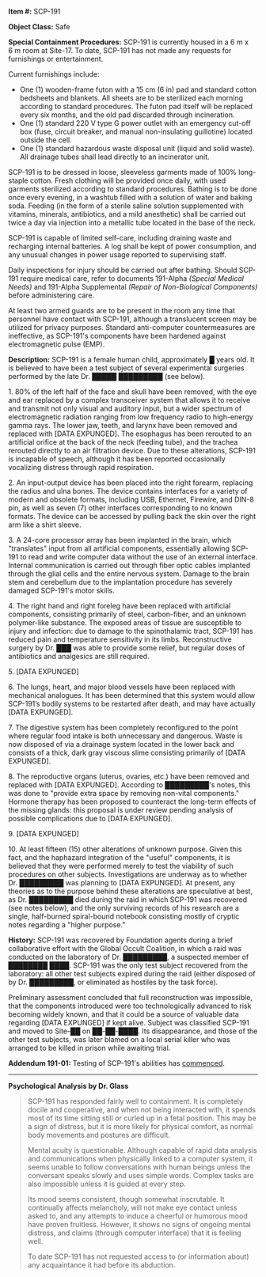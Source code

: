 **Item #:** SCP-191

**Object Class:** Safe

**Special Containment Procedures:** SCP-191 is currently housed in a 6 m x 6 m room at Site-17. To date, SCP-191 has not made any requests for furnishings or entertainment.

Current furnishings include:

*   One (1) wooden-frame futon with a 15 cm (6 in) pad and standard cotton bedsheets and blankets. All sheets are to be sterilized each morning according to standard procedures. The futon pad itself will be replaced every six months, and the old pad discarded through incineration.
*   One (1) standard 220 V type G power outlet with an emergency cut-off box (fuse, circuit breaker, and manual non-insulating guillotine) located outside the cell.
*   One (1) standard hazardous waste disposal unit (liquid and solid waste). All drainage tubes shall lead directly to an incinerator unit.

SCP-191 is to be dressed in loose, sleeveless garments made of 100% long-staple cotton. Fresh clothing will be provided once daily, with used garments sterilized according to standard procedures. Bathing is to be done once every evening, in a washtub filled with a solution of water and baking soda. Feeding (in the form of a sterile saline solution supplemented with vitamins, minerals, antibiotics, and a mild anesthetic) shall be carried out twice a day via injection into a metallic tube located in the base of the neck.

SCP-191 is capable of limited self-care, including draining waste and recharging internal batteries. A log shall be kept of power consumption, and any unusual changes in power usage reported to supervising staff.

Daily inspections for injury should be carried out after bathing. Should SCP-191 require medical care, refer to documents 191-Alpha _(Special Medical Needs)_ and 191-Alpha Supplemental _(Repair of Non-Biological Components)_ before administering care.

At least two armed guards are to be present in the room any time that personnel have contact with SCP-191, although a translucent screen may be utilized for privacy purposes. Standard anti-computer countermeasures are ineffective, as SCP-191's components have been hardened against electromagnetic pulse (EMP).

**Description:** SCP-191 is a female human child, approximately █ years old. It is believed to have been a test subject of several experimental surgeries performed by the late Dr. █████ █████████ (see below).

1\. 80% of the left half of the face and skull have been removed, with the eye and ear replaced by a complex transceiver system that allows it to receive and transmit not only visual and auditory input, but a wider spectrum of electromagnetic radiation ranging from low frequency radio to high-energy gamma rays. The lower jaw, teeth, and larynx have been removed and replaced with \[DATA EXPUNGED\]. The esophagus has been rerouted to an artificial orifice at the back of the neck (feeding tube), and the trachea rerouted directly to an air filtration device. Due to these alterations, SCP-191 is incapable of speech, although it has been reported occasionally vocalizing distress through rapid respiration.

2\. An input-output device has been placed into the right forearm, replacing the radius and ulna bones. The device contains interfaces for a variety of modern and obsolete formats, including USB, Ethernet, Firewire, and DIN-8 pin, as well as seven (7) other interfaces corresponding to no known formats. The device can be accessed by pulling back the skin over the right arm like a shirt sleeve.

3\. A 24-core processor array has been implanted in the brain, which "translates" input from all artificial components, essentially allowing SCP-191 to read and write computer data without the use of an external interface. Internal communication is carried out through fiber optic cables implanted through the glial cells and the entire nervous system. Damage to the brain stem and cerebellum due to the implantation procedure has severely damaged SCP-191's motor skills.

4\. The right hand and right foreleg have been replaced with artificial components, consisting primarily of steel, carbon-fiber, and an unknown polymer-like substance. The exposed areas of tissue are susceptible to injury and infection: due to damage to the spinothalamic tract, SCP-191 has reduced pain and temperature sensitivity in its limbs. Reconstructive surgery by Dr. ███ was able to provide some relief, but regular doses of antibiotics and analgesics are still required.

5\. \[DATA EXPUNGED\]

6\. The lungs, heart, and major blood vessels have been replaced with mechanical analogues. It has been determined that this system would allow SCP-191’s bodily systems to be restarted after death, and may have actually \[DATA EXPUNGED\].

7\. The digestive system has been completely reconfigured to the point where regular food intake is both unnecessary and dangerous. Waste is now disposed of via a drainage system located in the lower back and consists of a thick, dark gray viscous slime consisting primarily of \[DATA EXPUNGED\].

8\. The reproductive organs (uterus, ovaries, etc.) have been removed and replaced with \[DATA EXPUNGED\]. According to █████████'s notes, this was done to "provide extra space by removing non-vital components." Hormone therapy has been proposed to counteract the long-term effects of the missing glands: this proposal is under review pending analysis of possible complications due to \[DATA EXPUNGED\].

9\. \[DATA EXPUNGED\]

10\. At least fifteen (15) other alterations of unknown purpose. Given this fact, and the haphazard integration of the "useful" components, it is believed that they were performed merely to test the viability of such procedures on other subjects. Investigations are underway as to whether Dr. █████████ was planning to \[DATA EXPUNGED\]. At present, any theories as to the purpose behind these alterations are speculative at best, as Dr. █████████ died during the raid in which SCP-191 was recovered (see notes below), and the only surviving records of his research are a single, half-burned spiral-bound notebook consisting mostly of cryptic notes regarding a "higher purpose."

**History:** SCP-191 was recovered by Foundation agents during a brief collaborative effort with the Global Occult Coalition, in which a raid was conducted on the laboratory of Dr. █████████, a suspected member of ████████ ████. SCP-191 was the only test subject recovered from the laboratory: all other test subjects expired during the raid (either disposed of by Dr. █████████, or eliminated as hostiles by the task force).

Preliminary assessment concluded that full reconstruction was impossible, that the components introduced were too technologically advanced to risk becoming widely known, and that it could be a source of valuable data regarding \[DATA EXPUNGED\] if kept alive. Subject was classified SCP-191 and moved to Site-██ on ██-██-████. Its disappearance, and those of the other test subjects, was later blamed on a local serial killer who was arranged to be killed in prison while awaiting trial.

**Addendum 191-01:** Testing of SCP-191's abilities has [commenced](/experiment-log-191).

* * *

**Psychological Analysis by Dr. Glass**

> SCP-191 has responded fairly well to containment. It is completely docile and cooperative, and when not being interacted with, it spends most of its time sitting still or curled up in a fetal position. This may be a sign of distress, but it is more likely for physical comfort, as normal body movements and postures are difficult.
> 
> Mental acuity is questionable. Although capable of rapid data analysis and communications when physically linked to a computer system, it seems unable to follow conversations with human beings unless the conversant speaks slowly and uses simple words. Complex tasks are also impossible unless it is guided at every step.
> 
> Its mood seems consistent, though somewhat inscrutable. It continually affects melancholy, will not make eye contact unless asked to, and any attempts to induce a cheerful or humorous mood have proven fruitless. However, it shows no signs of ongoing mental distress, and claims (through computer interface) that it is feeling well.
> 
> To date SCP-191 has not requested access to (or information about) any acquaintance it had before its abduction.